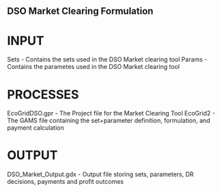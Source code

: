 ## DSO Market Clearing Formulation

# INPUT
Sets - Contains the sets used in the DSO Market clearing tool
Params - Contains the parametes used in the DSO Market clearing tool

# PROCESSES
EcoGridDSO.gpr - The Project file for the Market Clearing Tool
EcoGrid2 - The GAMS file containing the set+parameter definition, formulation, and payment calculation

# OUTPUT
DSO_Market_Output.gdx - Output file storing sets, parameters, DR decisions, payments and profit outcomes
